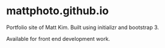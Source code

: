 mattphoto.github.io
===================

Portfolio site of Matt Kim. Built using initializr and bootstrap 3.

Available for front end development work.
